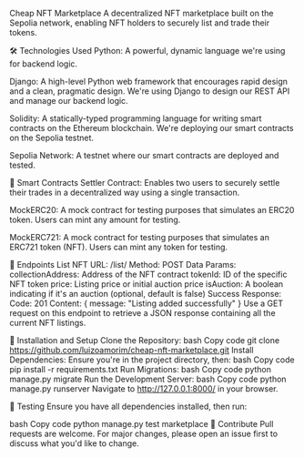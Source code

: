 Cheap NFT Marketplace
A decentralized NFT marketplace built on the Sepolia network, enabling NFT holders to securely list and trade their tokens.

🛠 Technologies Used
Python: A powerful, dynamic language we're using for backend logic.

Django: A high-level Python web framework that encourages rapid design and a clean, pragmatic design. We're using Django to design our REST API and manage our backend logic.

Solidity: A statically-typed programming language for writing smart contracts on the Ethereum blockchain. We're deploying our smart contracts on the Sepolia testnet.

Sepolia Network: A testnet where our smart contracts are deployed and tested.

📝 Smart Contracts
Settler Contract: Enables two users to securely settle their trades in a decentralized way using a single transaction.

MockERC20: A mock contract for testing purposes that simulates an ERC20 token. Users can mint any amount for testing.

MockERC721: A mock contract for testing purposes that simulates an ERC721 token (NFT). Users can mint any token for testing.

🔗 Endpoints
List NFT
URL: /list/
Method: POST
Data Params:
collectionAddress: Address of the NFT contract
tokenId: ID of the specific NFT token
price: Listing price or initial auction price
isAuction: A boolean indicating if it's an auction (optional, default is false)
Success Response:
Code: 201
Content: { message: "Listing added successfully" }
Use a GET request on this endpoint to retrieve a JSON response containing all the current NFT listings.

🚀 Installation and Setup
Clone the Repository:
bash
Copy code
git clone https://github.com/luizoamorim/cheap-nft-marketplace.git
Install Dependencies:
Ensure you're in the project directory, then:
bash
Copy code
pip install -r requirements.txt
Run Migrations:
bash
Copy code
python manage.py migrate
Run the Development Server:
bash
Copy code
python manage.py runserver
Navigate to http://127.0.0.1:8000/ in your browser.

🧪 Testing
Ensure you have all dependencies installed, then run:

bash
Copy code
python manage.py test marketplace
🤝 Contribute
Pull requests are welcome. For major changes, please open an issue first to discuss what you'd like to change.
